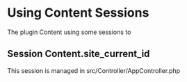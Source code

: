 # Using Content Sessions

The plugin Content using some sessions to 

## Session Content.site_current_id

This session is managed in src/Controller/AppController.php


